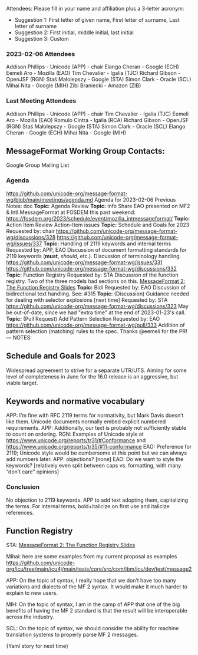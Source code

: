 
Attendees:
Please fill in your name and affiliation plus a 3-letter acronym:
- Suggestion 1: First letter of given name, First letter of surname, Last letter of surname
- Suggestion 2: First initial, middle initial, last initial
- Suggestion 3: Custom

### 2023-02-06 Attendees
Addison Phillips - Unicode (APP) - chair
Elango Cheran - Google (ECH)
Eemeli Aro - Mozilla (EAO)
Tim Chevalier - Igalia (TJC)
Richard Gibson - OpenJSF (RGN)
Staś Małolepszy - Google (STA)
Simon Clark - Oracle (SCL)
Mihai Nita - Google (MIH)
Zibi Braniecki - Amazon (ZIB)

### Last Meeting Attendees
Addison Phillips - Unicode (APP) - chair
Tim Chevalier - Igalia (TJC)
Eemeli Aro - Mozilla (EAO)
Romulo Cintra - Igalia (RCA)
Richard Gibson - OpenJSF (RGN)
Staś Małolepszy - Google (STA)
Simon Clark - Oracle (SCL)
Elango Cheran - Google (ECH)
Mihai Nita - Google (MIH)


## MessageFormat Working Group Contacts: 

Google Group Mailing List

### Agenda


https://github.com/unicode-org/message-format-wg/blob/main/meetings/agenda.md 
Agenda for 2023-02-06
Previous Notes: doc
**Topic:** Agenda Review
**Topic:** Info Share
EAO presented on MF2 & Intl.MessageFormat at FOSDEM this past weekend: https://fosdem.org/2023/schedule/event/mozilla_intmessageformat/
**Topic:** Action Item Review
Action-Item issues 
**Topic:** Schedule and Goals for 2023
Requested by: chair
https://github.com/unicode-org/message-format-wg/discussions/328 
https://github.com/unicode-org/message-format-wg/issues/337 
**Topic:** Handling of 2119 keywords and internal terms
Requested by: APP, EAO
Discussion of document formatting standards for 2119 keywords (**must**, *should*, etc.). Discussion of terminology handling.
https://github.com/unicode-org/message-format-wg/issues/331 
https://github.com/unicode-org/message-format-wg/discussions/332 
**Topic:** Function Registry
Requested by: STA
Discussion of the function registry. Two of the three models had sections on this.
[MessageFormat 2: The Function Registry Slides](https://docs.google.com/presentation/d/1z6uEBwMSbW0OmpFGv73usRrk4vo-lgGu6ZNOXjT38a0/edit?usp=sharing)
**Topic:** Bidi
Requested by: EAO
Discussion of bidirectional text handling. See:
#315
**Topic:** (Discussion) Guidance needed for dealing with selector explosions [next time]
Requested by: STA
https://github.com/unicode-org/message-format-wg/discussions/323 
May be out-of-date, since we had "extra time" at the end of 2023-01-23's call.
**Topic:** (Pull Request) Add Pattern Selection
Requested by: EAO
https://github.com/unicode-org/message-format-wg/pull/333 
Addition of pattern selection (matching) rules to the spec. Thanks @eemeli for the PR!
—
NOTES: 




## Schedule and Goals for 2023
Widespread agreement to strive for a separate UTR/UTS.
Aiming for some level of completeness in June for the 16.0 release is an aggressive, but viable target.


## Keywords and normative vocabulary
APP: I’m fine with RFC 2119 terms for normativity, but Mark Davis doesn’t like them. Unicode documents normally embed explicit numbered requirements.
APP: Additionally, our text is probably not sufficiently stable to count on ordering.
RGN: Examples of Unicode style at https://www.unicode.org/reports/tr31/#Conformance and https://www.unicode.org/reports/tr35/#11-conformance 
EAO: Preference for 2119; Unicode style would be cumbersome at this point but we can always add numbers later.
APP: objections? [none]
EAO: Do we want to style the keywords?
[relatively even split between caps vs. formatting, with many “don’t care” opinions]
### Conclusion
No objection to 2119 keywords. APP to add text adopting them, capitalizing the terms.
For internal terms, bold+italicize on first use and italicize references.


## Function Registry
STA:
[MessageFormat 2: The Function Registry Slides](https://docs.google.com/presentation/d/1z6uEBwMSbW0OmpFGv73usRrk4vo-lgGu6ZNOXjT38a0/edit?usp=sharing)


Mihai: here are some examples from my current proposal as examples https://github.com/unicode-org/icu/tree/main/icu4j/main/tests/core/src/com/ibm/icu/dev/test/message2






APP: On the topic of syntax, I really hope that we don’t have too many variations and dialects of the MF 2 syntax. It would make it much harder to explain to new users.


MIH: On the topic of syntax, I am in the camp of APP that one of the big benefits of having the MF 2 standard is that the result will be interoperable across the industry.


SCL: On the topic of syntax, we should consider the ability for machine translation systems to properly parse MF 2 messages.


{Yaml story for next time}
